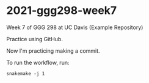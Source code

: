 # 2021-ggg298-week7
Week 7 of GGG 298 at UC Davis (Example Repository)

Practice using GitHub. 

Now I'm practicing making a commit.

To run the workflow, run:
```
snakemake -j 1
```
